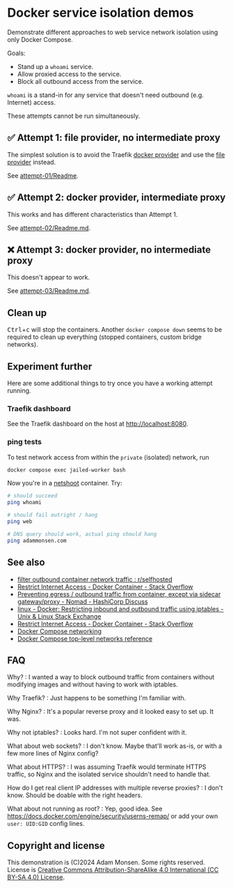 # Docker service isolation demos

Demonstrate different approaches to web service network isolation using only Docker Compose.

Goals:

* Stand up a `whoami` service.
* Allow proxied access to the service.
* Block all outbound access from the service.

`whoami` is a stand-in for any service that doesn't need outbound (e.g. Internet) access.

These attempts cannot be run simultaneously.

## ✅ Attempt 1: file provider, no intermediate proxy

The simplest solution is to avoid the Traefik [docker provider](https://doc.traefik.io/traefik/providers/docker/) and use the [file provider](https://doc.traefik.io/traefik/providers/file/) instead.

See [attempt-01/Readme](attempt-01/Readme.md).

## ✅ Attempt 2: docker provider, intermediate proxy

This works and has different characteristics than Attempt 1.

See [attempt-02/Readme.md](attempt-02/Readme.md).

## ❌ Attempt 3: docker provider, no intermediate proxy

This doesn't appear to work.

See [attempt-03/Readme.md](attempt-03/Readme.md).

## Clean up

<kbd>Ctrl</kbd>+<kbd>c</kbd> will stop the containers.
Another `docker compose down` seems to be required to clean up everything (stopped containers, custom bridge networks).

## Experiment further

Here are some additional things to try once you have a working attempt running.

### Traefik dashboard

See the Traefik dashboard on the host at <http://localhost:8080>.

### ping tests

To test network access from within the `private` (isolated) network, run

```bash
docker compose exec jailed-worker bash
```

Now you're in a [netshoot](https://github.com/nicolaka/netshoot) container. Try:

```bash
# should succeed
ping whoami

# should fail outright / hang
ping web

# DNS query should work, actual ping should hang
ping adammonsen.com
```

## See also

* [filter outbound container network traffic : r/selfhosted](https://www.reddit.com/r/selfhosted/comments/1f5vqqn/filter_outbound_container_network_traffic/)
* [Restrict Internet Access - Docker Container - Stack Overflow](https://stackoverflow.com/questions/39913757/restrict-internet-access-docker-container)
* [Preventing egress / outbound traffic from container, except via sidecar gateway/proxy - Nomad - HashiCorp Discuss](https://discuss.hashicorp.com/t/preventing-egress-outbound-traffic-from-container-except-via-sidecar-gateway-proxy/56488)
* [linux - Docker: Restricting inbound and outbound traffic using iptables - Unix & Linux Stack Exchange](https://unix.stackexchange.com/questions/628827/docker-restricting-inbound-and-outbound-traffic-using-iptables)
* [Restrict Internet Access - Docker Container - Stack Overflow](https://stackoverflow.com/questions/39913757/restrict-internet-access-docker-container)
* [Docker Compose networking](https://docs.docker.com/compose/how-tos/networking/)
* [Docker Compose top-level networks reference](https://docs.docker.com/reference/compose-file/networks/)

## FAQ

Why?
: I wanted a way to block outbound traffic from containers without modifying images and without having to work with iptables.

Why Traefik?
: Just happens to be something I'm familiar with.

Why Nginx?
: It's a popular reverse proxy and it looked easy to set up. It was.

Why not iptables?
: Looks hard. I'm not super confident with it.

What about web sockets?
: I don't know. Maybe that'll work as-is, or with a few more lines of Nginx config?

What about HTTPS?
: I was assuming Traefik would terminate HTTPS traffic, so Nginx and the isolated service shouldn't need to handle that.

How do I get real client IP addresses with multiple reverse proxies?
: I don't know. Should be doable with the right headers.

What about not running as root?
: Yep, good idea. See <https://docs.docker.com/engine/security/userns-remap/> or add your own `user: UID:GID` config lines.

## Copyright and license

This demonstration is (C)2024 Adam Monsen.
Some rights reserved.
License is [Creative Commons Attribution-ShareAlike 4.0 International (CC BY-SA 4.0) License](https://creativecommons.org/licenses/by-sa/4.0/).
